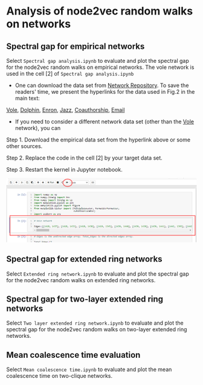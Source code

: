 # Analysis of node2vec random walks on networks

## Spectral gap for empirical networks

Select `Spectral gap analysis.ipynb` to evaluate and plot the spectral gap for the node2vec random walks on empirical networks. The vole network is used in the cell [2] of `Spectral gap analysis.ipynb`

* One can download the data set from [Network Repository](http://networkrepository.com/). To save the readers' time, we present the hyperlinks for the data used in Fig.2 in the main text:

[Vole](http://networkrepository.com/mammalia-voles-bhp-trapping-55.php), [Dolphin](http://networkrepository.com/dolphins.php), [Enron](http://networkrepository.com/email-enron-only.php), [Jazz](http://networkrepository.com/jazz.php), [Coauthorship](http://networkrepository.com/ca-netscience.php), [Email](http://networkrepository.com/email-univ.php)

* If you need to consider a different network data set (other than the [Vole](http://networkrepository.com/mammalia-voles-bhp-trapping-55.php) network), you can

Step 1. Download the empirical data set from the hyperlink above or some other sources.

Step 2. Replace the code in the cell [2] by your target data set. 

Step 3. Restart the kernel in Jupyter notebook.

![Spectral gap for empirical networks](https://github.com/Lingqi-Meng/Analysis-of-node2vec-random-walks-on-networks/blob/master/images/image1.png)


## Spectral gap for extended ring networks

Select `Extended ring network.ipynb` to evaluate and plot the spectral gap for the node2vec random walks on extended ring networks. 

## Spectral gap for two-layer extended ring networks

Select `Two layer extended ring network.ipynb` to evaluate and plot the spectral gap for the node2vec random walks on two-layer extended ring networks.

## Mean coalescence time evaluation

Select `Mean coalescence time.ipynb` to evaluate and plot the mean coalescence time on two-clique networks.
